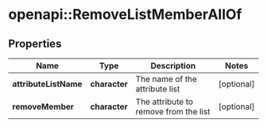 # openapi::RemoveListMemberAllOf


## Properties
Name | Type | Description | Notes
------------ | ------------- | ------------- | -------------
**attributeListName** | **character** | The name of the attribute list | [optional] 
**removeMember** | **character** | The attribute to remove from the list | [optional] 


